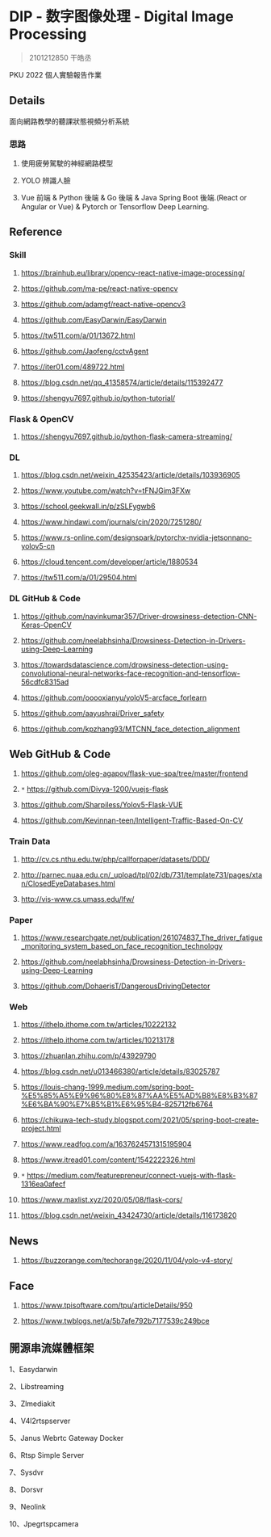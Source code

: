 # DIP - 数字图像处理 - Digital Image Processing

> 2101212850 干皓丞

PKU 2022 個人實驗報告作業

## Details

面向網路教學的聽課狀態視頻分析系統

### 思路

1. 使用疲勞駕駛的神經網路模型

2. YOLO 辨識人臉

3. Vue 前端 & Python 後端 & Go 後端 & Java Spring Boot 後端.(React or Angular or Vue) & Pytorch or Tensorflow Deep Learning.


## Reference

### Skill

1. https://brainhub.eu/library/opencv-react-native-image-processing/

2. https://github.com/ma-pe/react-native-opencv

3. https://github.com/adamgf/react-native-opencv3

4. https://github.com/EasyDarwin/EasyDarwin

5. https://tw511.com/a/01/13672.html

6. https://github.com/Jaofeng/cctvAgent

7. https://iter01.com/489722.html

8. https://blog.csdn.net/qq_41358574/article/details/115392477

9. https://shengyu7697.github.io/python-tutorial/


### Flask & OpenCV 

1. https://shengyu7697.github.io/python-flask-camera-streaming/


### DL

1. https://blog.csdn.net/weixin_42535423/article/details/103936905

2. https://www.youtube.com/watch?v=tFNJGim3FXw

3. https://school.geekwall.in/p/zSLFygwb6

4. https://www.hindawi.com/journals/cin/2020/7251280/

5. https://www.rs-online.com/designspark/pytorchx-nvidia-jetsonnano-yolov5-cn

6. https://cloud.tencent.com/developer/article/1880534

7. https://tw511.com/a/01/29504.html


### DL GitHub & Code

1. https://github.com/navinkumar357/Driver-drowsiness-detection-CNN-Keras-OpenCV

2. https://github.com/neelabhsinha/Drowsiness-Detection-in-Drivers-using-Deep-Learning

3. https://towardsdatascience.com/drowsiness-detection-using-convolutional-neural-networks-face-recognition-and-tensorflow-56cdfc8315ad

4. https://github.com/ooooxianyu/yoloV5-arcface_forlearn

5. https://github.com/aayushrai/Driver_safety

6. https://github.com/kpzhang93/MTCNN_face_detection_alignment


## Web GitHub & Code

1. https://github.com/oleg-agapov/flask-vue-spa/tree/master/frontend

2. `*` https://github.com/Divya-1200/vuejs-flask

3. https://github.com/Sharpiless/Yolov5-Flask-VUE

4. https://github.com/Kevinnan-teen/Intelligent-Traffic-Based-On-CV


### Train Data

1. http://cv.cs.nthu.edu.tw/php/callforpaper/datasets/DDD/

2. http://parnec.nuaa.edu.cn/_upload/tpl/02/db/731/template731/pages/xtan/ClosedEyeDatabases.html

3. http://vis-www.cs.umass.edu/lfw/



### Paper

1. https://www.researchgate.net/publication/261074837_The_driver_fatigue_monitoring_system_based_on_face_recognition_technology

2. https://github.com/neelabhsinha/Drowsiness-Detection-in-Drivers-using-Deep-Learning

3. https://github.com/DohaerisT/DangerousDrivingDetector



### Web

1. https://ithelp.ithome.com.tw/articles/10222132

2. https://ithelp.ithome.com.tw/articles/10213178

3. https://zhuanlan.zhihu.com/p/43929790

4. https://blog.csdn.net/u013466380/article/details/83025787

5. https://louis-chang-1999.medium.com/spring-boot-%E5%85%A5%E9%96%80%E8%87%AA%E5%AD%B8%E8%B3%87%E6%BA%90%E7%B5%B1%E6%95%B4-825712fb6764

6. https://chikuwa-tech-study.blogspot.com/2021/05/spring-boot-create-project.html

7. https://www.readfog.com/a/1637624571315195904

8. https://www.itread01.com/content/1542222326.html

9. `*` https://medium.com/featurepreneur/connect-vuejs-with-flask-1316ea0afecf

10. https://www.maxlist.xyz/2020/05/08/flask-cors/

11. https://blog.csdn.net/weixin_43424730/article/details/116173820


## News

1. https://buzzorange.com/techorange/2020/11/04/yolo-v4-story/


## Face

1. https://www.tpisoftware.com/tpu/articleDetails/950

2. https://www.twblogs.net/a/5b7afe792b7177539c249bce



## 開源串流媒體框架

1、Easydarwin

2、Libstreaming

3、Zlmediakit

4、V4l2rtspserver

5、Janus Webrtc Gateway Docker

6、Rtsp Simple Server

7、Sysdvr

8、Dorsvr

9、Neolink

10、Jpegrtspcamera



